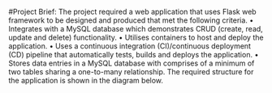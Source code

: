 #Project Brief:
The project required a web application that uses Flask web framework to be designed and produced that met the following criteria. 
•	Integrates with a MySQL database which demonstrates CRUD (create, read, update and delete) functionality.
•	Utilises containers to host and deploy the application.
•	Uses a continuous integration (CI)/continuous deployment (CD) pipeline that automatically tests, builds and deploys the application.
•	Stores data entries in a MySQL database with comprises of a minimum of two tables sharing a one-to-many relationship. 
The required structure for the application is shown in the diagram below.  
